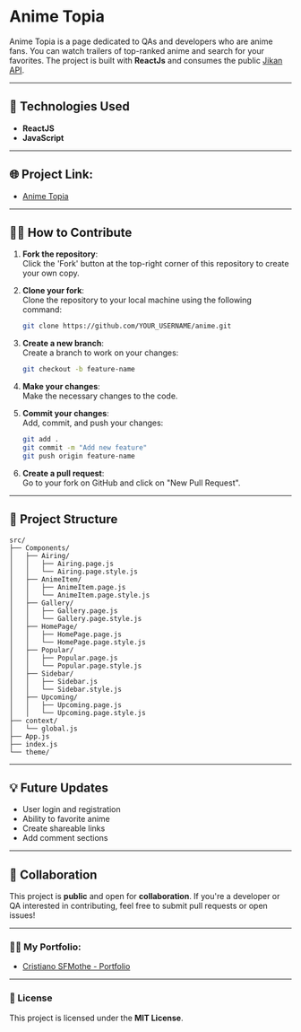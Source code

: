 # Anime Topia

Anime Topia is a page dedicated to QAs and developers who are anime fans. You can watch trailers of top-ranked anime and search for your favorites. The project is built with **ReactJs** and consumes the public [Jikan API](https://docs.api.jikan.moe/).

---

## 🚀 Technologies Used
- **ReactJS** 
- **JavaScript**

---

## 🌐 Project Link:
- [Anime Topia](https://anime-topia.vercel.app/)

---

## 🧑‍💻 How to Contribute

1. **Fork the repository**:  
   Click the 'Fork' button at the top-right corner of this repository to create your own copy.

2. **Clone your fork**:  
   Clone the repository to your local machine using the following command:
   ```bash
   git clone https://github.com/YOUR_USERNAME/anime.git
   ```

3. **Create a new branch**:  
   Create a branch to work on your changes:
   ```bash
   git checkout -b feature-name
   ```

4. **Make your changes**:  
   Make the necessary changes to the code.

5. **Commit your changes**:  
   Add, commit, and push your changes:
   ```bash
   git add .
   git commit -m "Add new feature"
   git push origin feature-name
   ```

6. **Create a pull request**:  
   Go to your fork on GitHub and click on "New Pull Request".

---

## 📂 Project Structure

```
src/
├── Components/
│   ├── Airing/
│   │   ├── Airing.page.js
│   │   └── Airing.page.style.js
│   ├── AnimeItem/
│   │   ├── AnimeItem.page.js
│   │   └── AnimeItem.page.style.js
│   ├── Gallery/
│   │   ├── Gallery.page.js
│   │   └── Gallery.page.style.js
│   ├── HomePage/
│   │   ├── HomePage.page.js
│   │   └── HomePage.page.style.js
│   ├── Popular/
│   │   ├── Popular.page.js
│   │   └── Popular.page.style.js
│   ├── Sidebar/
│   │   ├── Sidebar.js
│   │   └── Sidebar.style.js
│   ├── Upcoming/
│   │   ├── Upcoming.page.js
│   │   └── Upcoming.page.style.js
├── context/
│   └── global.js
├── App.js
├── index.js
└── theme/
```

---

## 💡 Future Updates

- User login and registration
- Ability to favorite anime
- Create shareable links
- Add comment sections

---

## 🤝 Collaboration

This project is **public** and open for **collaboration**. If you're a developer or QA interested in contributing, feel free to submit pull requests or open issues!

---

### 👨‍💻 My Portfolio:

- [Cristiano SFMothe - Portfolio](https://portfolio-qa-cristiano.vercel.app/)

---

### 🔗 License

This project is licensed under the **MIT License**.
